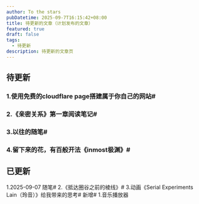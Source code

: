```yaml
---
author: To the stars
pubDatetime: 2025-09-7T16:15:42+08:00
title: 待更新的文章（计划发布的文章）
featured: true
draft: false
tags:
  - 待更新
description: 待更新的文章页
---
```


## 待更新

### 1.使用免费的cloudflare page搭建属于你自己的网站#
### 2.《亲密关系》第一章阅读笔记#
### 3.以往的随笔#
### 4.留下来的花，有百般开法《inmost极渊》#

## 已更新
1.2025-09-07 随笔#
2.《抵达圈谷之前的棱线》#
3.动画《Serial Experiments Lain（玲音）》给我带来的思考#
新增#
1.音乐播放器